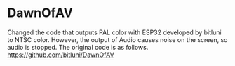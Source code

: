 # DawnOfAV

Changed the code that outputs PAL color with ESP32 developed by bitluni to NTSC color.
However, the output of Audio causes noise on the screen, so audio is stopped.
The original code is as follows.
https://github.com/bitluni/DawnOfAV
